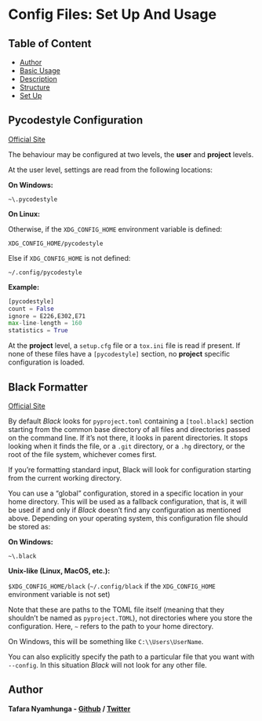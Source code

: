 # Config Files: Set Up And Usage

## Table of Content
- [Author](#author)
- [Basic Usage](../README.md#basic-templates-usage)
- [Description](#description)
- [Structure](#on-ubuntu)
- [Set Up](#set-up)

## Pycodestyle Configuration

[Official Site](https://pycodestyle.pycqa.org/en/latest/intro.html#configuration)

The behaviour may be configured at two levels, the **user** and **project** levels.

At the user level, settings are read from the following locations:

**On Windows:**

`~\.pycodestyle`

**On Linux:**

Otherwise, if the `XDG_CONFIG_HOME` environment variable is defined:

`XDG_CONFIG_HOME/pycodestyle`

Else if `XDG_CONFIG_HOME` is not defined:

`~/.config/pycodestyle`

**Example:**

```python
[pycodestyle]
count = False
ignore = E226,E302,E71
max-line-length = 160
statistics = True
```

At the **project** level, a `setup.cfg` file or a `tox.ini` file is read if present. If none of these files have a `[pycodestyle]` section, no **project** specific configuration is loaded.

## Black Formatter

[Official Site](https://black.readthedocs.io/en/stable/usage_and_configuration/the_basics.html#configuration-via-a-file)

By default *Black* looks for `pyproject.toml` containing a `[tool.black]` section starting from the common base directory of all files and directories passed on the command line. If it’s not there, it looks in parent directories. It stops looking when it finds the file, or a `.git` directory, or a `.hg` directory, or the root of the file system, whichever comes first.

If you’re formatting standard input, Black will look for configuration starting from the current working directory.

You can use a “global” configuration, stored in a specific location in your home directory. This will be used as a fallback configuration, that is, it will be used if and only if *Black* doesn’t find any configuration as mentioned above. Depending on your operating system, this configuration file should be stored as:

**On Windows:**

`~\.black`

**Unix-like (Linux, MacOS, etc.):**

`$XDG_CONFIG_HOME/black` (`~/.config/black` if the `XDG_CONFIG_HOME` environment variable is not set)

Note that these are paths to the TOML file itself (meaning that they shouldn’t be named as `pyproject.TOML`), not directories where you store the configuration. Here, `~` refers to the path to your home directory.

On Windows, this will be something like `C:\\Users\UserName`.

You can also explicitly specify the path to a particular file that you want with `--config`. In this situation *Black* will not look for any other file.




## Author

**Tafara Nyamhunga  - [Github](https://github.com/tafara-n) / [Twitter](https://twitter.com/tafaranyamhunga)**
